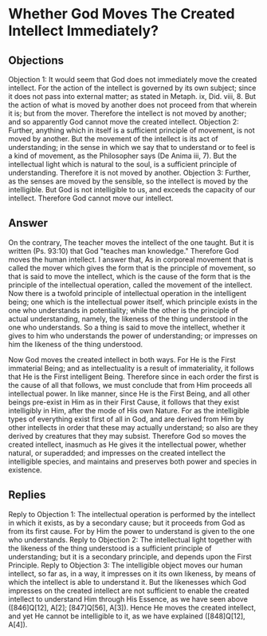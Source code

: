 # Whether God Moves The Created Intellect Immediately?
## Objections
Objection 1: It would seem that God does not immediately move the created intellect. For the action of the intellect is governed by its own subject; since it does not pass into external matter; as stated in Metaph. ix, Did. viii, 8. But the action of what is moved by another does not proceed from that wherein it is; but from the mover. Therefore the intellect is not moved by another; and so apparently God cannot move the created intellect.
Objection 2: Further, anything which in itself is a sufficient principle of movement, is not moved by another. But the movement of the intellect is its act of understanding; in the sense in which we say that to understand or to feel is a kind of movement, as the Philosopher says (De Anima iii, 7). But the intellectual light which is natural to the soul, is a sufficient principle of understanding. Therefore it is not moved by another.
Objection 3: Further, as the senses are moved by the sensible, so the intellect is moved by the intelligible. But God is not intelligible to us, and exceeds the capacity of our intellect. Therefore God cannot move our intellect.
## Answer
On the contrary, The teacher moves the intellect of the one taught. But it is written (Ps. 93:10) that God "teaches man knowledge." Therefore God moves the human intellect.
I answer that, As in corporeal movement that is called the mover which gives the form that is the principle of movement, so that is said to move the intellect, which is the cause of the form that is the principle of the intellectual operation, called the movement of the intellect. Now there is a twofold principle of intellectual operation in the intelligent being; one which is the intellectual power itself, which principle exists in the one who understands in potentiality; while the other is the principle of actual understanding, namely, the likeness of the thing understood in the one who understands. So a thing is said to move the intellect, whether it gives to him who understands the power of understanding; or impresses on him the likeness of the thing understood.

Now God moves the created intellect in both ways. For He is the First immaterial Being; and as intellectuality is a result of immateriality, it follows that He is the First intelligent Being. Therefore since in each order the first is the cause of all that follows, we must conclude that from Him proceeds all intellectual power. In like manner, since He is the First Being, and all other beings pre-exist in Him as in their First Cause, it follows that they exist intelligibly in Him, after the mode of His own Nature. For as the intelligible types of everything exist first of all in God, and are derived from Him by other intellects in order that these may actually understand; so also are they derived by creatures that they may subsist. Therefore God so moves the created intellect, inasmuch as He gives it the intellectual power, whether natural, or superadded; and impresses on the created intellect the intelligible species, and maintains and preserves both power and species in existence.
## Replies
Reply to Objection 1: The intellectual operation is performed by the intellect in which it exists, as by a secondary cause; but it proceeds from God as from its first cause. For by Him the power to understand is given to the one who understands.
Reply to Objection 2: The intellectual light together with the likeness of the thing understood is a sufficient principle of understanding; but it is a secondary principle, and depends upon the First Principle.
Reply to Objection 3: The intelligible object moves our human intellect, so far as, in a way, it impresses on it its own likeness, by means of which the intellect is able to understand it. But the likenesses which God impresses on the created intellect are not sufficient to enable the created intellect to understand Him through His Essence, as we have seen above ([846]Q[12], A[2]; [847]Q[56], A[3]). Hence He moves the created intellect, and yet He cannot be intelligible to it, as we have explained ([848]Q[12], A[4]).